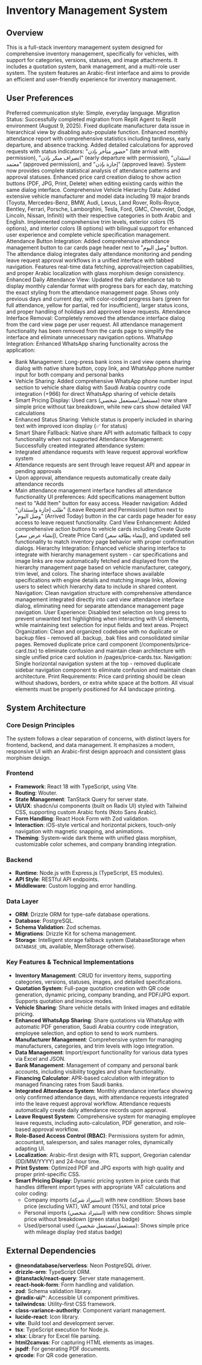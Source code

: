 # Inventory Management System

## Overview
This is a full-stack inventory management system designed for comprehensive inventory management, specifically for vehicles, with support for categories, versions, statuses, and image attachments. It includes a quotation system, bank management, and a multi-role user system. The system features an Arabic-first interface and aims to provide an efficient and user-friendly experience for inventory management.

## User Preferences
Preferred communication style: Simple, everyday language.
Migration Status: Successfully completed migration from Replit Agent to Replit environment (August 9, 2025). Fixed duplicate manufacturer data issue in hierarchical view by disabling auto-populate function. Enhanced monthly attendance report with comprehensive statistics including tardiness, early departure, and absence tracking. Added detailed calculations for approved requests with status indicators: "حضور متأخر بإذن" (late arrival with permission), "انصراف مبكر بإذن" (early departure with permission), "استئذان معتمد" (approved permission), and "إجازة بإذن" (approved leave). System now provides complete statistical analysis of attendance patterns and approval statuses. Enhanced price card creation dialog to show action buttons (PDF, JPG, Print, Delete) when editing existing cards within the same dialog interface.
Comprehensive Vehicle Hierarchy Data: Added extensive vehicle manufacturer and model data including 19 major brands (Toyota, Mercedes-Benz, BMW, Audi, Lexus, Land Rover, Rolls-Royce, Bentley, Ferrari, Porsche, Lamborghini, Tesla, Ford, GMC, Chevrolet, Dodge, Lincoln, Nissan, Infiniti) with their respective categories in both Arabic and English. Implemented comprehensive trim levels, exterior colors (15 options), and interior colors (8 options) with bilingual support for enhanced user experience and complete vehicle specification management.
Attendance Button Integration: Added comprehensive attendance management button to car cards page header next to "وصل اليوم" button. The attendance dialog integrates daily attendance monitoring and pending leave request approval workflows in a unified interface with tabbed navigation. Features real-time data fetching, approval/rejection capabilities, and proper Arabic localization with glass morphism design consistency.
Enhanced Daily Attendance View: Updated the daily attendance tab to display monthly calendar format with progress bars for each day, matching the exact styling from the attendance management page. Shows only previous days and current day, with color-coded progress bars (green for full attendance, yellow for partial, red for insufficient), larger status icons, and proper handling of holidays and approved leave requests.
Attendance Interface Removal: Completely removed the attendance interface dialog from the card view page per user request. All attendance management functionality has been removed from the cards page to simplify the interface and eliminate unnecessary navigation options.
WhatsApp Integration: Enhanced WhatsApp sharing functionality across the application:
- Bank Management: Long-press bank icons in card view opens sharing dialog with native share button, copy link, and WhatsApp phone number input for both company and personal banks
- Vehicle Sharing: Added comprehensive WhatsApp phone number input section to vehicle share dialog with Saudi Arabia country code integration (+966) for direct WhatsApp sharing of vehicle details
- Smart Pricing Display: Used cars (مستعمل/مستعمل شخصي) now share simple price without tax breakdown, while new cars show detailed VAT calculations
- Enhanced Status Sharing: Vehicle status is properly included in sharing text with improved icon display (✅ for status)
- Smart Share Fallback: Native share API with automatic fallback to copy functionality when not supported
Attendance Management: Successfully created integrated attendance system:
- Integrated attendance requests with leave request approval workflow system
- Attendance requests are sent through leave request API and appear in pending approvals
- Upon approval, attendance requests automatically create daily attendance records
- Main attendance management interface handles all attendance functionality
UI preferences: Add specifications management button next to "Add Item" button for easy access.
Header navigation: Added "طلب إجازة وإستئذان" (Leave Request and Permission) button next to "وصل اليوم" (Arrived Today) button in the car cards page header for easy access to leave request functionality.
Card View Enhancement: Added comprehensive action buttons to vehicle cards including Create Quote (إنشاء عرض سعر), Create Price Card (إنشاء بطاقة سعر), and updated sell functionality to match inventory page behavior with proper confirmation dialogs.
Hierarchy Integration: Enhanced vehicle sharing interface to integrate with hierarchy management system - car specifications and image links are now automatically fetched and displayed from the hierarchy management page based on vehicle manufacturer, category, trim level, and colors. The sharing interface shows available specifications with engine details and matching image links, allowing users to select which hierarchy data to include in shared content.
Navigation: Clean navigation structure with comprehensive attendance management integrated directly into card view attendance interface dialog, eliminating need for separate attendance management page navigation.
User Experience: Disabled text selection on long press to prevent unwanted text highlighting when interacting with UI elements, while maintaining text selection for input fields and text areas.
Project Organization: Clean and organized codebase with no duplicate or backup files - removed all .backup, .bak files and consolidated similar pages. Removed duplicate price card component (/components/price-card.tsx) to eliminate confusion and maintain clean architecture with single unified price card solution in /pages/price-cards.tsx.
Navigation: Single horizontal navigation system at the top - removed duplicate sidebar navigation component to eliminate confusion and maintain clean architecture.
Print Requirements: Price card printing should be clean without shadows, borders, or extra white space at the bottom. All visual elements must be properly positioned for A4 landscape printing.

## System Architecture

### Core Design Principles
The system follows a clear separation of concerns, with distinct layers for frontend, backend, and data management. It emphasizes a modern, responsive UI with an Arabic-first design approach and consistent glass morphism design.

### Frontend
- **Framework**: React 18 with TypeScript, using Vite.
- **Routing**: Wouter.
- **State Management**: TanStack Query for server state.
- **UI/UX**: shadcn/ui components (built on Radix UI) styled with Tailwind CSS, supporting custom Arabic fonts (Noto Sans Arabic).
- **Form Handling**: React Hook Form with Zod validation.
- **Interaction**: iOS-style vertical and horizontal pickers, touch-only navigation with magnetic snapping, and animations.
- **Theming**: System-wide dark theme with unified glass morphism, customizable color schemes, and company branding integration.

### Backend
- **Runtime**: Node.js with Express.js (TypeScript, ES modules).
- **API Style**: RESTful API endpoints.
- **Middleware**: Custom logging and error handling.

### Data Layer
- **ORM**: Drizzle ORM for type-safe database operations.
- **Database**: PostgreSQL.
- **Schema Validation**: Zod schemas.
- **Migrations**: Drizzle Kit for schema management.
- **Storage**: Intelligent storage fallback system (DatabaseStorage when `DATABASE_URL` available, MemStorage otherwise).

### Key Features & Technical Implementations
- **Inventory Management**: CRUD for inventory items, supporting categories, versions, statuses, images, and detailed specifications.
- **Quotation System**: Full-page quotation creation with QR code generation, dynamic pricing, company branding, and PDF/JPG export. Supports quotation and invoice modes.
- **Vehicle Sharing**: Share vehicle details with linked images and editable pricing.
- **Enhanced WhatsApp Sharing**: Share quotations via WhatsApp with automatic PDF generation, Saudi Arabia country code integration, employee selection, and option to send to work numbers.
- **Manufacturer Management**: Comprehensive system for managing manufacturers, categories, and trim levels with logo integration.
- **Data Management**: Import/export functionality for various data types via Excel and JSON.
- **Bank Management**: Management of company and personal bank accounts, including visibility toggles and share functionality.
- **Financing Calculator**: APR-based calculation with integration to managed financing rates from Saudi banks.
- **Integrated Attendance System**: Monthly attendance interface showing only confirmed attendance days, with attendance requests integrated into the leave request approval workflow. Attendance requests automatically create daily attendance records upon approval.
- **Leave Request System**: Comprehensive system for managing employee leave requests, including auto-calculation, PDF generation, and role-based approval workflow.
- **Role-Based Access Control (RBAC)**: Permissions system for admin, accountant, salesperson, and sales manager roles, dynamically adapting UI.
- **Localization**: Arabic-first design with RTL support, Gregorian calendar (DD/MM/YYYY) and 24-hour time.
- **Print System**: Optimized PDF and JPG exports with high quality and proper print-specific CSS.
- **Smart Pricing Display**: Dynamic pricing system in price cards that handles different import types with appropriate VAT calculations and color coding:
  - Company imports (استيراد شركة) with new condition: Shows base price (excluding VAT), VAT amount (15%), and total price
  - Personal imports (استيراد شخصي) with new condition: Shows simple price without breakdown (green status badge)
  - Used/personal used (مستعمل/مستعمل شخصي): Shows simple price with mileage display (red status badge)

## External Dependencies
- **@neondatabase/serverless**: Neon PostgreSQL driver.
- **drizzle-orm**: TypeScript ORM.
- **@tanstack/react-query**: Server state management.
- **react-hook-form**: Form handling and validation.
- **zod**: Schema validation library.
- **@radix-ui/***: Accessible UI component primitives.
- **tailwindcss**: Utility-first CSS framework.
- **class-variance-authority**: Component variant management.
- **lucide-react**: Icon library.
- **vite**: Build tool and development server.
- **tsx**: TypeScript execution for Node.js.
- **xlsx**: Library for Excel file parsing.
- **html2canvas**: For capturing HTML elements as images.
- **jspdf**: For generating PDF documents.
- **qrcode**: For QR code generation.